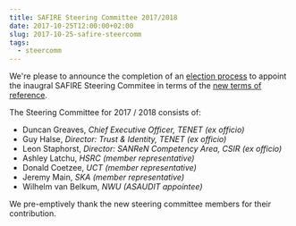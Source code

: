 ```yaml
---
title: SAFIRE Steering Committee 2017/2018
date: 2017-10-25T12:00:00+02:00
slug: 2017-10-25-safire-steercomm
tags:
  - steercomm
---
```


We're please to announce the completion of an [election process](https://foodl.org/foodle/SAFIRE-Steering-Committee-59e9c) to appoint the inaugral SAFIRE Steering Commitee in terms of the [new terms of reference](/safire/policy/steercomm/).<!--more-->

The Steering Committee for 2017 / 2018 consists of:

 * Duncan Greaves, _Chief Executive Officer, TENET (ex officio)_
 * Guy Halse, _Director: Trust & Identity, TENET (ex officio)_
 * Leon Staphorst, _Director: SANReN Competency Area, CSIR (ex officio)_
 * Ashley Latchu, _HSRC (member representative)_
 * Donald Coetzee, _UCT (member representative)_
 * Jeremy Main, _SKA (member representative)_
 * Wilhelm van Belkum, _NWU (ASAUDIT appointee)_

We pre-emptively thank the new steering committee members for their contribution.

